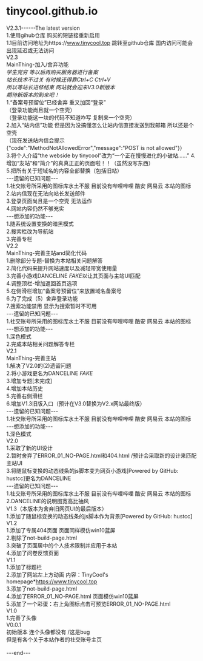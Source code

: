 # tinycool.github.io
V2.3.1------The latest version<br>
1.使用gihub仓库 购买的短链接重新启用<br>
1.1目前访问地址为https://www.tinycool.top 跳转至github仓库 国内访问可能会出现延迟或无法访问<br>
V2.3<br>
MainThing-加入/舍弃功能<br>
*学生党穷 等以后再购买服务器进行备案*<br>
*站长技术不过关 有时候还得靠Ctrl+C Ctrl+V*<br>
*所以等站长进修结束 网站就会迎来V3.0新版本*<br>
*期待新版本的到来吧！*<br>
1.“备案号预留位”已经舍弃 重又加回“登录”<br>
（登录功能尚且就一个空壳）<br>
（登录功能这一块的代码不知道咋写 复制来一个空壳）<br>
2.加入“站内信”功能 但是因为没搞懂怎么让站内信直接发送到我邮箱 所以还是个空壳<br>
（现在发送站内信会提示{"code":"MethodNotAllowedError","message":"POST is not allowed"}）<br>
3.将个人介绍“the webside by tinycool”改为“一个正在慢慢进化的小破站......”
4.增加“友站”和“简介”的真真正正的页面啦！！（虽然没写东西）<br>
5.把所有关于短域名的内容全部替换（包括旧站）<br>
---遗留的已知问题---<br>
1.社交帐号所采用的图标库水土不服 目前没有哔哩哔哩 酷安 网易云 本站的图标<br>
2.站内信现在无法向站长发送邮件<br>
3.登录页面尚且是一个空壳 无法运作<br>
4.网站内容仍然不够充实<br>
---想添加的功能---<br>
1.随系统设置变换的暗黑模式<br>
2.搜索栏改为导航站<br>
3.完善专栏<br>
V2.2<br>
MainThing-完善主站and简化代码<br>
1.删除部分专题-替换为本站相关问题解答<br>
2.简化代码来提升网站速度以及减轻带宽使用量<br>
3.完善小游戏DANCELINE *FAKE*以让其页面与主站UI匹配<br>
4.调整顶栏-增加返回首页选项<br>
5.在侧滑栏增加“备案号预留位”来放置域名备案号<br>
6.为了完成（5）舍弃登录功能<br>
7.搜索功能禁用 显示为搜索暂时不可用<br>
---遗留的已知问题---<br>
1.社交账号所采用的图标库水土不服 目前没有哔哩哔哩 酷安 网易云 本站的图标<br>
---想添加的功能---<br>
1.深色模式<br>
2.完成本站相关问题解答专栏<br>
V2.1<br>
MainThing-完善主站<br>
1.解决了V2.0的(2)遗留问题<br>
2.将小游戏更名为DANCELINE *FAKE*<br>
3.增加专题[未完成]<br>
4.增加本站历史<br>
5.完善右侧滑栏<br>
6.增加V1.3旧版入口（预计在V3.0替换为V2.x网站最终版）<br>
---遗留的已知问题---<br>
1.社交账号所采用的图标库水土不服 目前没有哔哩哔哩 酷安 网易云 本站的图标<br>
---想添加的功能---<br>
1.深色模式<br>
V2.0<br>
1.采取了新的UI设计<br>
2.暂时舍弃了ERROR_01_NO-PAGE.html和404.html  /预计会采取新的设计来匹配主站UI<br>
3.将随鼠标变换的动态线条的js脚本变为网页小游戏[Powered by GitHub: hustcc]更名为DANCELINE<br>
---遗留的已知问题---<br>
1.社交账号所采用的图标库水土不服 目前没有哔哩哔哩 酷安 网易云 本站的图标<br>
2.DANCELINE的说明图宽高比抽风<br>
V1.3（本版本为舍弃旧网页UI的最后版本）<br>
1.添加了随鼠标变换的动态线条的js脚本作为背景[Powered by GitHub: hustcc]<br>
V1.2<br>
1.添加了专属404页面 页面同样模仿win10蓝屏<br>
2.剔除了not-build-page.html<br>
3.突破了页面居中的个人技术限制并应用于本站<br>
4.添加了问卷反馈页面<br>
V1.1<br>
1.添加了标题栏<br>
2.添加了网站左上方动画 内容：TinyCool's homepage*https://www.tinycool.top<br>
3.添加了not-build-page.html<br>
4.添加了ERROR_01_NO-PAGE.html 页面模仿win10蓝屏<br>
5.添加了一个彩蛋：右上角图标点击可预览ERROR_01_NO-PAGE.html<br>
V1.0<br>
1.完善了头像<br>
V0.0.1<br>
初始版本 连个头像都没有  /这是bug<br>
但是有各个关于本站作者的社交账号主页<br>
<br>
---end---

